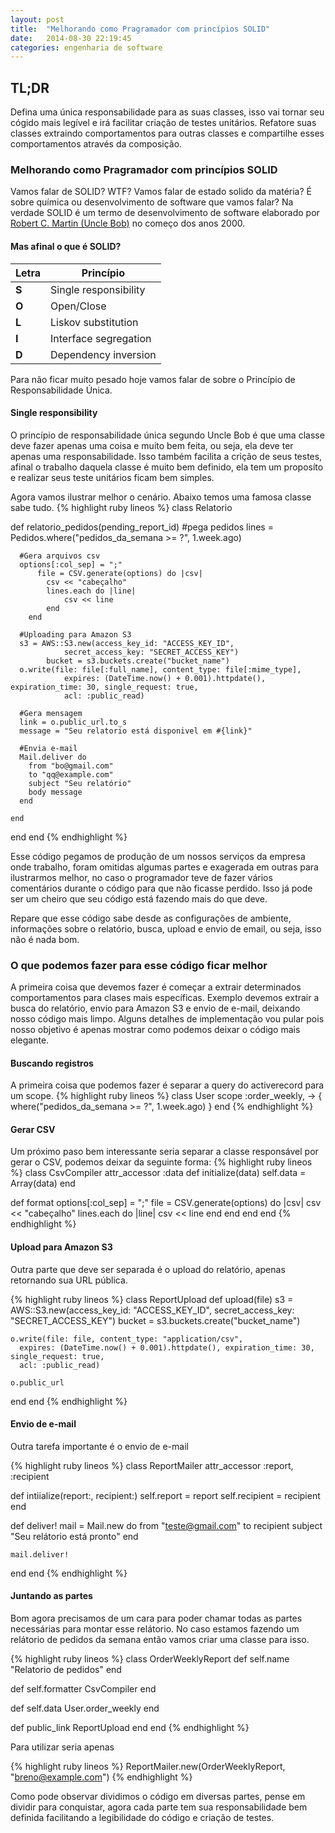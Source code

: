 ```yaml
---
layout: post
title:  "Melhorando como Pragramador com princípios SOLID"
date:   2014-08-30 22:19:45
categories: engenharia de software
---
```

## TL;DR ##
Defina uma única responsabilidade para as suas classes, isso vai tornar seu cógido mais legível e irá facilitar criação de testes unitários.
Refatore suas classes extraindo comportamentos para outras classes e compartilhe esses comportamentos através da composição.

### Melhorando como Pragramador com princípios SOLID ###
Vamos falar de SOLID? WTF? Vamos falar de estado solido da matéria? É sobre química ou desenvolvimento de software que vamos falar?
Na verdade SOLID é um termo de desenvolvimento de software elaborado por [Robert C. Martin (Uncle Bob)](http://en.wikipedia.org/wiki/Robert_Cecil_Martin) no começo dos anos 2000.

#### Mas afinal o que é SOLID? ####

|Letra  | Princípio             |
|-------|-----------------------|
|**S**  | Single responsibility |
|**O**  | Open/Close            |
|**L**  | Liskov substitution   |
|**I**  | Interface segregation |
|**D**  | Dependency inversion  |

Para não ficar muito pesado hoje vamos falar de sobre o Princípio de Responsabilidade Única.

#### Single responsibility ####
O princípio de responsabilidade única segundo Uncle Bob é que uma classe deve fazer apenas uma coisa e muito bem feita, ou seja, ela deve ter apenas uma responsabilidade. Isso também facilita a crição de seus testes, afinal o trabalho daquela classe é muito bem definido, ela tem um proposíto e realizar seus teste unitários ficam bem simples.

Agora vamos ilustrar melhor o cenário. Abaixo temos uma famosa classe sabe tudo.
{% highlight ruby lineos %}
class Relatorio

  def relatorio_pedidos(pending_report_id)
      #pega pedidos
    	lines = Pedidos.where("pedidos_da_semana >= ?", 1.week.ago)

      #Gera arquivos csv
      options[:col_sep] = ";"
		  file = CSV.generate(options) do |csv|
  			csv << "cabeçalho"
  			lines.each do |line|
  				csv << line
  			end
  		end

      #Uploading para Amazon S3
      s3 = AWS::S3.new(access_key_id: "ACCESS_KEY_ID",
				secret_access_key: "SECRET_ACCESS_KEY")
			bucket = s3.buckets.create("bucket_name")
      o.write(file: file[:full_name], content_type: file[:mime_type],
				expires: (DateTime.now() + 0.001).httpdate(), expiration_time: 30, single_request: true,
				acl: :public_read)

      #Gera mensagem
      link = o.public_url.to_s
      message = "Seu relatorio está disponivel em #{link}"

      #Envia e-mail
      Mail.deliver do
        from "bo@gmail.com"
        to "qq@example.com"
        subject "Seu relatório"
        body message
      end

    end
  end
end
{% endhighlight %}

Esse código pegamos de produção de um nossos serviços da empresa onde trabalho, foram omitidas algumas partes e exagerada em outras para ilustrarmos melhor, no caso o programador teve de fazer vários comentários durante o código para que não ficasse perdido. Isso já pode ser um cheiro que seu código está fazendo mais do que deve.

Repare que esse código sabe desde as configurações de ambiente, informações sobre o relatório, busca, upload e envio de email, ou seja, isso não é nada bom.

### O que podemos fazer para esse código ficar melhor ###
A primeira coisa que devemos fazer é começar a extrair determinados comportamentos para clases mais específicas. Exemplo devemos extrair a busca do relatório, envio para Amazon S3 e envio de e-mail, deixando nosso código mais limpo.
Alguns detalhes de implementação vou pular pois nosso objetivo é apenas mostrar como podemos deixar o código mais elegante.

#### Buscando registros ####
A primeira coisa que podemos fazer é separar a query do activerecord para um scope.
{% highlight ruby lineos %}
class User
  scope :order_weekly, -> { where("pedidos_da_semana >= ?", 1.week.ago) }
end
{% endhighlight %}

#### Gerar CSV ####
Um próximo paso bem interessante seria separar a classe responsável por gerar o CSV, podemos deixar da seguinte forma:
{% highlight ruby lineos %}
class CsvCompiler
  attr_accessor :data
  def initialize(data)
    self.data = Array(data)
  end

  def format
    options[:col_sep] = ";"
    file = CSV.generate(options) do |csv|
      csv << "cabeçalho"
      lines.each do |line|
        csv << line
      end
    end
  end
end
{% endhighlight %}

#### Upload para Amazon S3 ####
Outra parte que deve ser separada é o upload do relatório, apenas retornando sua URL pública.

{% highlight ruby lineos %}
class ReportUpload
  def upload(file)
    s3 = AWS::S3.new(access_key_id: "ACCESS_KEY_ID", secret_access_key: "SECRET_ACCESS_KEY")
    bucket = s3.buckets.create("bucket_name")

    o.write(file: file, content_type: "application/csv",
      expires: (DateTime.now() + 0.001).httpdate(), expiration_time: 30, single_request: true,
      acl: :public_read)

    o.public_url
  end
end
{% endhighlight %}


#### Envio de e-mail ####
Outra tarefa importante é o envio de e-mail

{% highlight ruby lineos %}
class ReportMailer
  attr_accessor :report, :recipient

  def intiialize(report:, recipient:)
    self.report = report
    self.recipient = recipient
  end

  def deliver!
    mail = Mail.new do
      from "teste@gmail.com"
      to recipient
      subject "Seu relátorio está pronto"
    end

    mail.deliver!
  end
end
{% endhighlight %}

#### Juntando as partes ####
Bom agora precisamos de um cara para poder chamar todas as partes necessárias para montar esse relátorio. No caso estamos fazendo um relátorio de pedidos da semana então vamos criar uma classe para isso.

{% highlight ruby lineos %}
class OrderWeeklyReport
  def self.name
    "Relatorio de pedidos"
  end

  def self.formatter
    CsvCompiler
  end

  def self.data
    User.order_weekly
  end

  def public_link
    ReportUpload
  end
end
{% endhighlight %}

Para utilizar seria apenas

{% highlight ruby lineos %}
ReportMailer.new(OrderWeeklyReport, "breno@example.com")
{% endhighlight %}

Como pode observar dividimos o código em diversas partes, pense em dividir para conquistar, agora cada parte tem sua responsabilidade bem definida facilitando a legibilidade do código e criação de testes.
